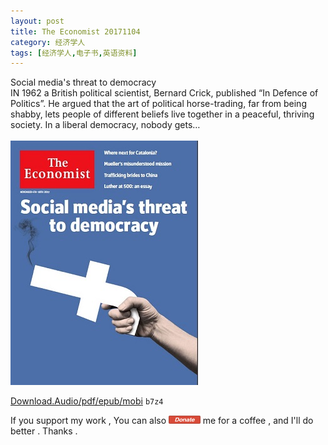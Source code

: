 ```yaml
---
layout: post
title: The Economist 20171104
category: 经济学人
tags: [经济学人,电子书,英语资料]
---
```



Social media's threat to democracy <br/>
IN 1962 a British political scientist, Bernard Crick, published “In Defence of Politics”. He argued that the art of political horse-trading, far from being shabby, lets people of different beliefs live together in a peaceful, thriving society. In a liberal democracy, nobody gets… <br/><br/>
![](/images/the-economist/2017-11-04-the-economist.png)




[Download.Audio/pdf/epub/mobi](https://pan.baidu.com/share/init?surl=qYHnNGS) `b7z4` <br/>


If you support my work , You can also <a href="https://camplus.github.io/donate.html" title="谢谢支持"><img src="/images/donate/DonateButton.png" width="50.63" height="13.63" ></a> me for a coffee , and I'll do better . Thanks .


